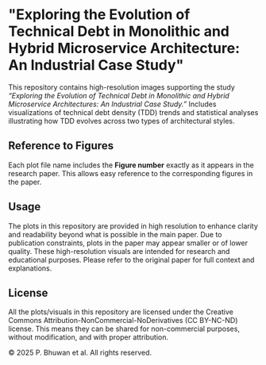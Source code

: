 # "Exploring the Evolution of Technical Debt in Monolithic and Hybrid Microservice Architecture: An Industrial Case Study"

This repository contains high-resolution images supporting the study *“Exploring the Evolution of Technical Debt in Monolithic and Hybrid Microservice Architectures: An Industrial Case Study.”* Includes visualizations of technical debt density (TDD) trends and statistical analyses illustrating how TDD evolves across two types of architectural styles.

## Reference to Figures
Each plot file name includes the **Figure number** exactly as it appears in the research paper. This allows easy reference to the corresponding figures in the paper.

## Usage
The plots in this repository are provided in high resolution to enhance clarity and readability beyond what is possible in the main paper. Due to publication constraints, plots in the paper may appear smaller or of lower quality. These high-resolution visuals are intended for research and educational purposes. Please refer to the original paper for full context and explanations.

## License
All the plots/visuals in this repository are licensed under the Creative Commons Attribution-NonCommercial-NoDerivatives (CC BY-NC-ND) license. This means they can be shared for non-commercial purposes, without modification, and with proper attribution.

© 2025 P. Bhuwan et al. All rights reserved.
